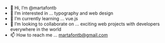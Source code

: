 - 👋 Hi, I’m @martafontb
- 👀 I’m interested in ... typography and web design
- 🌱 I’m currently learning ... vue.js
- 💞️ I’m looking to collaborate on ... exciting web projects with developers everywhere in the world
- 📫 How to reach me ... martafontb@gmail.com

<!---
martafontb/martafontb is a ✨ special ✨ repository because its `README.md` (this file) appears on your GitHub profile.
You can click the Preview link to take a look at your changes.
--->

